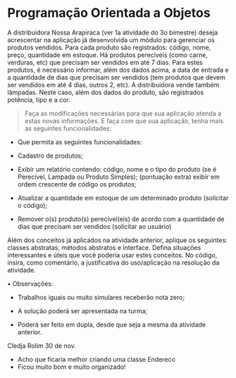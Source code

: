 # Programação Orientada a Objetos

A distribuidora Nossa Arapiraca (ver 1a atividade do 3o bimestre) deseja acrescentar na
aplicação já desenvolvida um módulo para gerenciar os produtos vendidos. Para cada produto são
registrados: código, nome, preço, quantidade em estoque. Há produtos perecíveis (como carne,
verduras, etc) que precisam ser vendidos em até 7 dias. Para estes produtos, é necessário informar,
além dos dados acima, a data de entrada e a quantidade de dias que precisam ser vendidos (tem
produtos que devem ser vendidos em até 4 dias, outros 2, etc). A distribuidora vende também
lâmpadas. Neste caso, além dos dados do produto, são registrados potência, tipo e a cor.

>Faça as modificações necessárias para que sua aplicação atenda a estas novas informações.
E faça com que sua aplicação, tenha mais as seguintes funcionalidades:

- Que permita as seguintes funcionalidades:

- Cadastro de produtos;

- Exibir um relatório contendo: código, nome e o tipo do produto (se é Perecível, Lampada
ou Produto Simples); (pontuação extra) exibir em ordem crescente de código
os produtos;

- Atualizar a quantidade em estoque de um determinado produto (solicitar o código);

- Remover o(s) produto(s) perecível(eis) de acordo com a quantidade de dias que
precisam ser vendidos (solicitar ao usuário)

Além dos conceitos já aplicados na atividade anterior, aplique os seguintes:
classes abstratas, métodos abstratos e interface. Defina situações interessantes e
úteis que você poderia usar estes conceitos. No código, insira, como comentário, a
justificativa do uso/aplicação na resolução da atividade.

• Observações:

- Trabalhos iguais ou muito simulares receberão nota zero;

- A solução poderá ser apresentada na turma;

- Poderá ser feito em dupla, desde que seja a mesma da atividade anterior.


Cledja Rolim 30 de nov. 
- Acho que ficaria melhor criando uma classe Endereco
- Ficou muito bom e muito organizado!